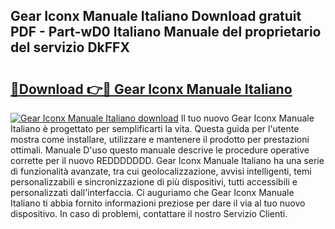 ## Gear Iconx Manuale Italiano Download gratuit PDF - Part-wD0 Italiano Manuale del proprietario del servizio DkFFX

# <h2><a href="http://dfbgzhx.blite.top/?on=Gear+Iconx+Manuale+Italiano">🔗Download 👉🔴 Gear Iconx Manuale Italiano</a></h2>

[![Gear Iconx Manuale Italiano download](https://i.imgur.com/lujVjoI.png)](http://dfbgzhx.blite.top/?on=Gear+Iconx+Manuale+Italiano)
Il tuo nuovo Gear Iconx Manuale Italiano è progettato per semplificarti la vita. Questa guida per l'utente mostra come installare, utilizzare e mantenere il prodotto per prestazioni ottimali. Manuale D'uso questo manuale descrive le procedure operative corrette per il nuovo REDDDDDDD. Gear Iconx Manuale Italiano ha una serie di funzionalità avanzate, tra cui geolocalizzazione, avvisi intelligenti, temi personalizzabili e sincronizzazione di più dispositivi, tutti accessibili e personalizzati dall'interfaccia. Ci auguriamo che Gear Iconx Manuale Italiano ti abbia fornito informazioni preziose per dare il via al tuo nuovo dispositivo. In caso di problemi, contattare il nostro Servizio Clienti.
